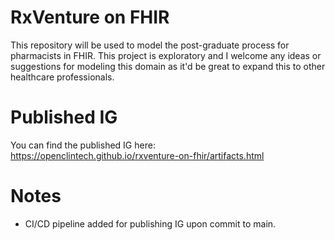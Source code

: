 # RxVenture on FHIR
This repository will be used to model the post-graduate process for pharmacists in FHIR. This project is exploratory and I welcome any ideas or suggestions for modeling this domain as it'd be great to expand this to other healthcare professionals. 

# Published IG
You can find the published IG here: https://openclintech.github.io/rxventure-on-fhir/artifacts.html

# Notes
- CI/CD pipeline added for publishing IG upon commit to main.